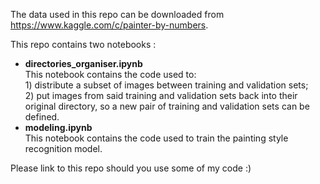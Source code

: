 The data used in this repo can be downloaded from https://www.kaggle.com/c/painter-by-numbers.

This repo contains two notebooks :
- **directories_organiser.ipynb**<br>This notebook contains the code used to:<br>1) distribute a subset of images between training and validation sets;<br>2) put images from said training and validation sets back into their original directory, so a new pair of training and validation sets can be defined.<br>
- **modeling.ipynb**<br>This notebook contains the code used to train the painting style recognition model.

Please link to this repo should you use some of my code :)
